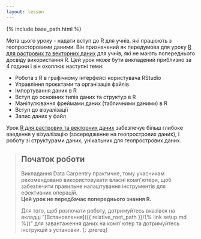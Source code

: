 ```yaml
---
layout: lesson
---
```


{% include base_path.html %}

Мета цього уроку - надати вступ до R для учнів,
які працюють з геопросторовими даними. Він призначений як передумова для уроку
 [R для растрових та векторних даних](https://datacarpentry.org/r-raster-vector-geospatial/)
для учнів, які не мають попереднього досвіду використання R. Цей урок може
бути викладений приблизно за 4 години і він охоплює наступні теми:

- Робота з R в графічному інтерфейсі користувача RStudio
- Управління проєктами та організація файлів
- Імпортування даних в R
- Вступ до основних типів даних та структур в R
- Маніпулювання фреймами даних (табличними даними) в R
- Вступ до візуалізації
- Запис даних у файл

Урок [R для растрових та векторних даних](https://datacarpentry.org/r-raster-vector-geospatial/)
забезпечує більш глибоке введення у візуалізацію  (зосередженне на геопрострових даних),
і роботу зі структурами даних, унікальних для геопрострових даних.

> ## Початок роботи
>
> Викладання Data Carpentry практичне, тому учасникам рекомендовано використовувати
> власні комп'ютери, щоб забезпечити правильне налаштування інструментів для ефективних 
> операцій. <br>**Цей урок не передбачає попереднього знання R.**
>
> Для того, щоб розпочати роботу, дотримуйтесь вказівок на вкладці "[Встановлення]({{ relative_root_path }}/{% link setup.md %})" для
> завантаження даних на комп'ютер та дотримуйтесь інструкцій з установки.
{: .prereq}

